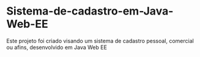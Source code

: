 # Sistema-de-cadastro-em-Java-Web-EE
Este projeto foi criado visando um sistema de cadastro pessoal, comercial ou afins, desenvolvido em Java Web EE
